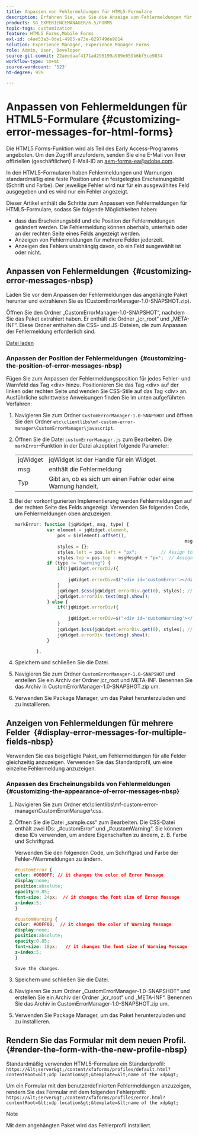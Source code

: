 ```yaml
---
title: Anpassen von Fehlermeldungen für HTML5-Formulare
description: Erfahren Sie, wie Sie die Anzeige von Fehlermeldungen für HTML5-Formulare anpassen, auch wie Sie deren Position und Erscheinungsbild ändern.
products: SG_EXPERIENCEMANAGER/6.5/FORMS
topic-tags: customization
feature: HTML5 Forms,Mobile Forms
exl-id: c4ae53a3-8de1-4985-a73e-829749de9814
solution: Experience Manager, Experience Manager Forms
role: Admin, User, Developer
source-git-commit: 22aeedaaf4171ad295199a989e659b6bf5ce9834
workflow-type: tm+mt
source-wordcount: '523'
ht-degree: 95%

---
```


# Anpassen von Fehlermeldungen für HTML5-Formulare {#customizing-error-messages-for-html-forms}

<span class="preview"> Die HTML5 Forms-Funktion wird als Teil des Early Access-Programms angeboten. Um den Zugriff anzufordern, senden Sie eine E-Mail von Ihrer offiziellen (geschäftlichen) E-Mail-ID an aem-forms-ea@adobe.com.
</span>

In den HTML5-Formularen haben Fehlermeldungen und Warnungen standardmäßig eine feste Position und ein festgelegtes Erscheinungsbild (Schrift und Farbe). Der jeweilige Fehler wird nur für ein ausgewähltes Feld ausgegeben und es wird nur ein Fehler angezeigt.

Dieser Artikel enthält die Schritte zum Anpassen von Fehlermeldungen für HTML5-Formulare, sodass Sie folgende Möglichkeiten haben:

* dass das Erscheinungsbild und die Position der Fehlermeldungen geändert werden. Die Fehlermeldung können oberhalb, unterhalb oder an der rechten Seite eines Felds angezeigt werden.
* Anzeigen von Fehlermeldungen für mehrere Felder jederzeit.
* Anzeigen des Fehlers unabhängig davon, ob ein Feld ausgewählt ist oder nicht.

## Anpassen von Fehlermeldungen  {#customizing-error-messages-nbsp}

Laden Sie vor dem Anpassen der Fehlermeldungen das angehängte Paket herunter und extrahieren Sie es (CustomErrorManager-1.0-SNAPSHOT.zip).

Öffnen Sie den Ordner „CustomErrorManager-1.0-SNAPSHOT“, nachdem Sie das Paket extrahiert haben. Er enthält die Ordner „jcr_root“ und „META-INF“. Diese Ordner enthalten die CSS- und JS-Dateien, die zum Anpassen der Fehlermeldung erforderlich sind.

[Datei laden](assets/customerrormanager-1.0-snapshot.zip)

### Anpassen der Position der Fehlermeldungen  {#customizing-the-position-of-error-messages-nbsp}

Fügen Sie zum Anpassen der Fehlermeldungsposition für jedes Fehler- und Warnfeld das Tag &lt;div> hinzu. Positionieren Sie das Tag &lt;div> auf der linken oder rechten Seite und wenden Sie CSS-Stile auf das Tag &lt;div> an. Ausführliche schrittweise Anweisungen finden Sie im unten aufgeführten Verfahren:

1. Navigieren Sie zum Ordner `CustomErrorManager-1.0-SNAPSHOT` und öffnen Sie den Ordner `etc\clientlibs\mf-custom-error-manager\CustomErrorManager\javascript`.
1. Öffnen Sie die Datei `customErrorManager.js` zum Bearbeiten. Die `markError`-Funktion in der Datei akzeptiert folgende Parameter:

   |   |  |
   |---|---|
   | jqWidget | jqWidget ist der Handle für ein Widget. |
   | msg | enthält die Fehlermeldung |
   | Typ | Gibt an, ob es sich um einen Fehler oder eine Warnung handelt. |

1. Bei der vorkonfigurierten Implementierung werden Fehlermeldungen auf der rechten Seite des Felds angezeigt. Verwenden Sie folgenden Code, um Fehlermeldungen oben anzuzeigen.

   ```javascript
   markError: function (jqWidget, msg, type) {
               var element = jqWidget.element,                                //Gives the div containing widget
                   pos = $(element).offset(),                          //Calculates the position of the div in the view port
                                                                   msgHeight = xfalib.view.util.TextMetrics.measureExtent(msg).height + 5;  //Calculating the height of the Error Message
                   styles = {};
                   styles.left = pos.left + "px";         // Assign the desired left position using pos.left. Here it is calculated for exact left of the field
                   styles.top = pos.top - msgHeight + "px";  // Assign the desired top position using pos.top. Here it is calculated for top of the field
               if (type != "warning") {
                   if(!jqWidget.errorDiv){
                                                                                   //Adding the warning div if it is not present already
                       jqWidget.errorDiv=$("<div id='customError'></div>").appendTo('body');
                   }
                   jqWidget.$css(jqWidget.errorDiv.get(0), styles); // Applying the styles to the warning div
                   jqWidget.errorDiv.text(msg).show();                     //Showing the warning message
               } else {
                   if(!jqWidget.errorDiv){
                                                                                   //Adding the error div if it is not present already
                       jqWidget.errorDiv=$("<div id='customWarning'></div>").appendTo('body');
                   }
                   jqWidget.$css(jqWidget.errorDiv.get(0), styles); // Applying the styles to the error div
                   jqWidget.errorDiv.text(msg).show();                     //Showing the warning message
               }
   
           },
   ```

1. Speichern und schließen Sie die Datei.
1. Navigieren Sie zum Ordner `CustomErrorManager-1.0-SNAPSHOT` und erstellen Sie ein Archiv der Ordner jcr_root und META-INF. Benennen Sie das Archiv in CustomErrorManager-1.0-SNAPSHOT.zip um.
1. Verwenden Sie Package Manager, um das Paket herunterzuladen und zu installieren.

## Anzeigen von Fehlermeldungen für mehrere Felder  {#display-error-messages-for-multiple-fields-nbsp}

Verwenden Sie das beigefügte Paket, um Fehlermeldungen für alle Felder gleichzeitig anzuzeigen. Verwenden Sie das Standardprofil, um eine einzelne Fehlermeldung anzuzeigen.

### Anpassen des Erscheinungsbilds von Fehlermeldungen  {#customizing-the-appearance-of-error-messages-nbsp}

1. Navigieren Sie zum Ordner etc\clientlibs\mf-custom-error-manager\CustomErrorManager\css.

1. Öffnen Sie die Datei „sample.css“ zum Bearbeiten. Die CSS-Datei enthält zwei IDs: „#customError“ und „#customWarning“. Sie können diese IDs verwenden, um andere Eigenschaften zu ändern, z. B. Farbe und Schriftgrad.

   Verwenden Sie den folgenden Code, um Schriftgrad und Farbe der Fehler-/Warnmeldungen zu ändern.

   ```css
   #customError {
   color: #0000FF; // it changes the color of Error Message
   display:none;
   position:absolute;
   opacity:0.85;
   font-size: 24px;  // it changes the font size of Error Message
   z-index:5;
   }
   
   #customWarning {
   color: #00FF00;  // it changes the color of Warning Message
   display:none;
   position:absolute;
   opacity:0.85;
   font-size: 18px;   // it changes the font size of Warning Message
   z-index:5;
   }
   
   Save the changes.
   ```

1. Speichern und schließen Sie die Datei.
1. Navigieren Sie zum Ordner „CustomErrorManager-1.0-SNAPSHOT“ und erstellen Sie ein Archiv der Ordner „jcr_root“ und „META-INF“. Benennen Sie das Archiv in CustomErrorManager-1.0-SNAPSHOT.zip um.
1. Verwenden Sie Package Manager, um das Paket herunterzuladen und zu installieren.

## Rendern Sie das Formular mit dem neuen Profil.  {#render-the-form-with-the-new-profile-nbsp}

Standardmäßig verwenden HTML5-Formulare ein Standardprofil: `https://&lt;server&gt;/content/xfaforms/profiles/default.html?contentRoot=&lt;xdp location&gt;&template=&lt;name of the xdp&gt;`

Um ein Formular mit den benutzerdefinierten Fehlermeldungen anzuzeigen, rendern Sie das Formular mit dem folgenden Fehlerprofil: `https://&lt;server&gt;/content/xfaforms/profiles/error.html?contentRoot=&lt;xdp location&gt;&template=&lt;name of the xdp&gt;`

>[!NOTE]
>
>Mit dem angehängten Paket wird das Fehlerprofil installiert.
